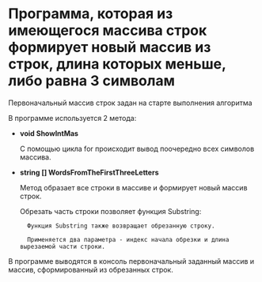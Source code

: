 # Программа, которая из имеющегося массива строк формирует новый массив из строк, длина которых меньше, либо равна 3 символам

Первоначальный массив строк задан на старте выполнения алгоритма

В программе используется 2 метода:

+ **void ShowIntMas**

    С помощью цикла for происходит вывод поочередно всех символов массива.

+ **string [] WordsFromTheFirstThreeLetters**

    Метод образает все строки в массиве и формирует новый массив строк.

    Обрезать часть строки позволяет функция Substring:

        Функция Substring также возвращает обрезанную строку. 

        Применяется два параметра - индекс начала обрезки и длина вырезаемой части строки.

В программе выводятся в консоль первоначальный заданный массив
и массив, сформированный из обрезанных строк.
